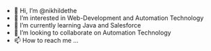 - 👋 Hi, I’m @nikhildethe
- 👀 I’m interested in Web-Development and Automation Technology
- 🌱 I’m currently learning Java and Salesforce
- 💞️ I’m looking to collaborate on Automation Technology
- 📫 How to reach me ...

<!---
nikhildethe/nikhildethe is a ✨ special ✨ repository because its `README.md` (this file) appears on your GitHub profile.
You can click the Preview link to take a look at your changes.
--->
